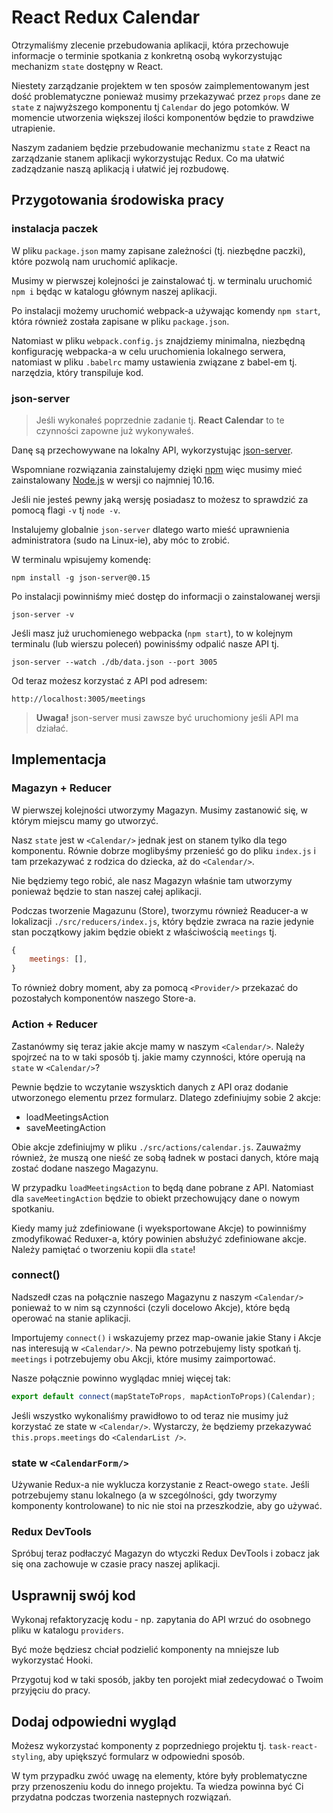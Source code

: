 # React Redux Calendar

Otrzymaliśmy zlecenie przebudowania aplikacji, która przechowuje informacje o terminie spotkania z konkretną osobą wykorzystując mechanizm `state` dostępny w React. 

Niestety zarządzanie projektem w ten sposów zaimplementowanym jest dość problematyczne ponieważ musimy przekazywać przez `props` dane ze `state` z najwyższego komponentu tj `Calendar` do jego potomków. W momencie utworzenia większej ilości komponentów będzie to prawdziwe utrapienie.

Naszym zadaniem będzie przebudowanie mechanizmu `state` z React na zarządzanie stanem aplikacji wykorzystując Redux.
Co ma ułatwić zadządzanie naszą aplikacją i ułatwić jej rozbudowę.

## Przygotowania środowiska pracy

### instalacja paczek

W pliku `package.json` mamy zapisane zależności (tj. niezbędne paczki), które pozwolą nam uruchomić aplikacje.

Musimy w pierwszej kolejności je zainstalować tj. w terminalu uruchomić `npm i` będąc w katalogu głównym naszej aplikacji.

Po instalacji możemy uruchomić webpack-a używając komendy `npm start`, która również została zapisane w pliku `package.json`.

Natomiast w pliku `webpack.config.js` znajdziemy minimalna, niezbędną konfigurację webpacka-a w celu uruchomienia lokalnego serwera, natomiast w pliku `.babelrc` mamy ustawienia związane z babel-em tj. narzędzia, który transpiluje kod. 


### json-server

> Jeśli wykonałeś poprzednie zadanie tj. **React Calendar** to te czynności zapowne już wykonywałeś.

Danę są przechowywane na lokalny API, wykorzystując [json-server](https://github.com/typicode/json-server). 

Wspomniane rozwiązania zainstalujemy dzięki [npm](https://pl.wikipedia.org/wiki/Npm_(manager_pakiet%C3%B3w)) więc musimy mieć zainstalowany [Node.js](https://nodejs.org) w wersji co najmniej 10.16.

Jeśli nie jesteś pewny jaką wersję posiadasz to możesz to sprawdzić za pomocą flagi `-v` tj `node -v`.

Instalujemy globalnie `json-server` dlatego warto mieść uprawnienia administratora (sudo na Linux-ie), aby móc to zrobić.

W terminalu wpisujemy komendę:

```
npm install -g json-server@0.15
```

Po instalacji powinniśmy mieć dostęp do informacji o zainstalowanej wersji 

```
json-server -v
```

Jeśli masz już uruchomienego webpacka (`npm start`), to w kolejnym terminalu (lub wierszu poleceń) powinisśmy odpalić nasze API tj.

```
json-server --watch ./db/data.json --port 3005
```

Od teraz możesz korzystać z API pod adresem:

```
http://localhost:3005/meetings
```

> **Uwaga!** json-server musi zawsze być uruchomiony jeśli API ma działać. 

## Implementacja

### Magazyn + Reducer

W pierwszej kolejności utworzymy Magazyn. Musimy zastanowić się, w którym miejscu mamy go utworzyć.

Nasz `state` jest w `<Calendar/>` jednak jest on stanem tylko dla tego komponentu. Równie dobrze moglibyśmy przenieść go do pliku `index.js` i tam przekazywać z rodzica do dziecka, aż do `<Calendar/>`.

Nie będziemy tego robić, ale nasz Magazyn właśnie tam utworzymy ponieważ będzie to stan naszej całej aplikacji.

Podczas tworzenie Magazunu (Store), tworzymu również Readucer-a w lokalizacji `./src/reducers/index.js`, który będzie zwraca na razie jedynie stan początkowy jakim będzie obiekt z właściwością `meetings` tj.

```javascript
{
    meetings: [],
}
```

To również dobry moment, aby za pomocą `<Provider/>` przekazać do pozostałych komponentów naszego Store-a.


### Action + Reducer

Zastanówmy się teraz jakie akcje mamy w naszym `<Calendar/>`. Należy spojrzeć na to w taki sposób tj. jakie mamy czynności, które operują na `state` w `<Calendar/>`?

Pewnie będzie to wczytanie wszysktich danych z API oraz dodanie utworzonego elementu przez formularz. Dlatego zdefiniujmy sobie 2 akcje:

* loadMeetingsAction
* saveMeetingAction

Obie akcje zdefiniujmy w pliku `./src/actions/calendar.js`. Zauważmy również, że muszą one nieść ze sobą ładnek w postaci danych, które mają zostać dodane naszego Magazynu.

W przypadku `loadMeetingsAction` to będą dane pobrane z API. Natomiast dla `saveMeetingAction` będzie to obiekt przechowujący dane o nowym spotkaniu.

Kiedy mamy już zdefiniowane (i wyeksportowane Akcje) to powinniśmy zmodyfikować Reduxer-a, który powinien absłużyć zdefiniowane akcje. Należy pamiętać o tworzeniu kopii dla `state`!

### connect()

Nadszedł czas na połącznie naszego Magazynu z naszym `<Calendar/>` ponieważ to w nim są czynności (czyli docelowo Akcje), które będą operować na stanie aplikacji.

Importujemy `connect()` i wskazujemy przez map-owanie jakie Stany i Akcje nas interesują w `<Calendar/>`.
Na pewno potrzebujemy listy spotkań tj. `meetings` i potrzebujemy obu Akcji, które musimy zaimportować.

Nasze połącznie powinno wyglądac mniej więcej tak:

```javascript
export default connect(mapStateToProps, mapActionToProps)(Calendar);
```

Jeśli wszystko wykonaliśmy prawidłowo to od teraz nie musimy już korzystać ze state w `<Calendar/>`. Wystarczy, że będziemy przekazywać `this.props.meetings` do `<CalendarList />`.

### state w `<CalendarForm/>`

Używanie Redux-a nie wyklucza korzystanie z React-owego `state`. Jeśli potrzebujemy stanu lokalnego (a w szcególności, gdy tworzymy komponenty kontrolowane) to nic nie stoi na przeszkodzie, aby go używać.


### Redux DevTools

Spróbuj teraz podłaczyć Magazyn do wtyczki Redux DevTools i zobacz jak się ona zachowuje w czasie pracy naszej aplikacji.

## Usprawnij swój kod

Wykonaj refaktoryzację kodu - np. zapytania do API wrzuć do osobnego pliku w katalogu `providers`.

Być może będziesz chciał podzielić komponenty na mniejsze lub wykorzystać Hooki. 

Przygotuj kod w taki sposób, jakby ten porojekt miał zedecydować o Twoim przyjęciu do pracy.

## Dodaj odpowiedni wygląd

Możesz wykorzystać komponenty z poprzedniego projektu tj. `task-react-styling`, aby upiększyć formularz w odpowiedni sposób.

W tym przypadku zwóć uwagę na elementy, które były problematyczne przy przenoszeniu kodu do innego projektu. Ta wiedza powinna być Ci przydatna podczas tworzenia nastepnych rozwiązań.

